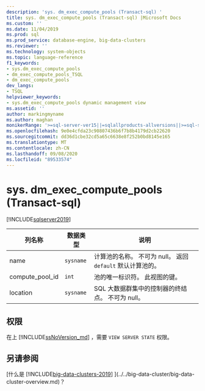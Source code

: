 ```yaml
---
description: 'sys. dm_exec_compute_pools (Transact-sql) '
title: sys. dm_exec_compute_pools (Transact-sql) |Microsoft Docs
ms.custom: ''
ms.date: 11/04/2019
ms.prod: sql
ms.prod_service: database-engine, big-data-clusters
ms.reviewer: ''
ms.technology: system-objects
ms.topic: language-reference
f1_keywords:
- sys.dm_exec_compute_pools
- dm_exec_compute_pools_TSQL
- dm_exec_compute_pools
dev_langs:
- TSQL
helpviewer_keywords:
- sys.dm_exec_compute_pools dynamic management view
ms.assetid: ''
author: markingmyname
ms.author: maghan
monikerRange: '>=sql-server-ver15||=sqlallproducts-allversions||>=sql-server-linux-2017'
ms.openlocfilehash: 9e0e4cfda23c90807436b6f7b8b4179d2cb22620
ms.sourcegitcommit: dd36d1cbe32cd5a65c6638e8f252b0bd8145e165
ms.translationtype: MT
ms.contentlocale: zh-CN
ms.lasthandoff: 09/08/2020
ms.locfileid: "89533574"
---
```

# <a name="sysdm_exec_compute_pools-transact-sql"></a>sys. dm_exec_compute_pools (Transact-sql) 
[!INCLUDE[sqlserver2019](../../includes/applies-to-version/sqlserver2019.md)]

|列名称|数据类型|说明|  
|-----------------|---------------|-----------------|  
|name|`sysname`|计算池的名称。 不可为 null。 返回 `default` 默认计算池的。 |
|compute_pool_id|`int`|池的唯一标识符。 此视图的键。|  
|location|`sysname`|SQL 大数据群集中的控制器的终结点。 不可为 null。 |

## <a name="permissions"></a>权限

在上 [!INCLUDE[ssNoVersion_md](../../includes/ssnoversion-md.md)] ，需要 `VIEW SERVER STATE` 权限。

## <a name="see-also"></a>另请参阅

[什么是 [!INCLUDE[big-data-clusters-2019](../../includes/ssbigdataclusters-ss-nover.md)] ](../../big-data-cluster/big-data-cluster-overview.md)？
